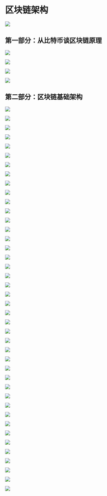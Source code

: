 # 区块链架构


![](https://i.imgur.com/wGncL3C.png)

## 第一部分：从比特币谈区块链原理


![](https://i.imgur.com/WKwDO1x.png)


![](https://i.imgur.com/ses2Vbx.png)


![](https://i.imgur.com/dQAa3hh.png)


![](https://i.imgur.com/I2EjWoT.png)


## 第二部分：区块链基础架构


![](https://i.imgur.com/aiyCNJF.png)


![](https://i.imgur.com/9yrqBH0.png)


![](https://i.imgur.com/rRvdAGT.png)


![](https://i.imgur.com/Y5qkNoS.png)


![](https://i.imgur.com/IjYw962.png)


![](https://i.imgur.com/yRxaSrZ.png)


![](https://i.imgur.com/bX2j7aQ.png)


![](https://i.imgur.com/v7E3eQV.png)


![](https://i.imgur.com/VntqKDr.png)


![](https://i.imgur.com/xU3h7sx.png)


![](https://i.imgur.com/tpwgraw.png)


![](https://i.imgur.com/HHteWWc.png)


![](https://i.imgur.com/T1WR5AJ.png)


![](https://i.imgur.com/elbZBAN.png)


![](https://i.imgur.com/Wj9I9Oo.png)


![](https://i.imgur.com/QC9nJkg.png)


![](https://i.imgur.com/L8uENNq.png)


![](https://i.imgur.com/iegOq5j.png)


![](https://i.imgur.com/wDhAsh0.png)


![](https://i.imgur.com/pXHIMJo.png)


![](https://i.imgur.com/9frjKmr.png)


![](https://i.imgur.com/vKtKlmH.png)


![](https://i.imgur.com/nuXzSE3.png)


![](https://i.imgur.com/vgrnTje.png)


![](https://i.imgur.com/kRNMlo7.png)


![](https://i.imgur.com/iyDk4Nd.png)


![](https://i.imgur.com/dSDHEgR.png)


![](https://i.imgur.com/MWwV0fp.png)


![](https://i.imgur.com/onokYSG.png)


![](https://i.imgur.com/hQMXfPo.png)


![](https://i.imgur.com/feji9oH.png)

![](https://i.imgur.com/mlDWOaw.png)


![](https://i.imgur.com/A75un8A.png)


![](https://i.imgur.com/O4goEE9.png)

![](https://i.imgur.com/cHN5jYp.png)

![](https://i.imgur.com/bFwHuzz.png)


![](https://i.imgur.com/93nj8Rt.png)


![](https://i.imgur.com/tAMSy8j.png)

![](https://i.imgur.com/cAmLDY0.png)

![](https://i.imgur.com/MO6xRvb.png)

![](https://i.imgur.com/szsS1dF.png)

![](https://i.imgur.com/FpQubV1.png)
